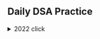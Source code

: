 ## Daily DSA Practice


<details><summary>2022 click </summary>
<p>



```python
print("hello world!")
```

</p>
  <details><summary>January</summary>
    <details> <summary>Day1 Balloon Burst</summary>
      <p>
      [Balloon Burst](https://www.google.com)
      </p>
    </details>
    [Balloon Burst](https://www.google.com)
    
    
    
    
    
    
    
    
    
    
    
    
  </details>
  <details><summary>February</summary>
  </details>
  <details><summary>March</summary>
    <p>
      [Day_9_remove duplicates_2] (/Solution82.java)
    </p>
  </details>
  <details><summary>April</summary>
  </details>
  <details><summary>May</summary>
  </details>
</details>

